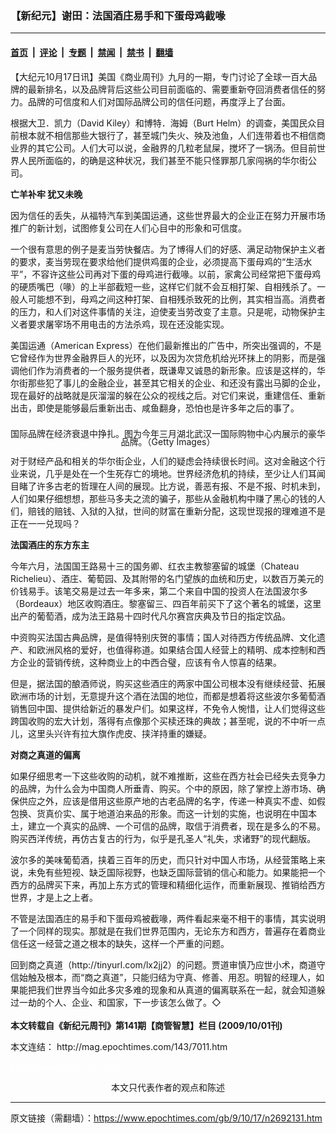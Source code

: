 ### 【新纪元】谢田：法国酒庄易手和下蛋母鸡截喙

---

#### [首页](../../../..?n2692131) &nbsp;|&nbsp; [评论](../../../../../epoch-comment?n2692131) &nbsp;|&nbsp; [专题](../../../../../epoch-special?n2692131) &nbsp;|&nbsp; [禁闻](../../../../../epoch-news?n2692131) &nbsp;|&nbsp; [禁书](../../../../../books?n2692131) &nbsp;|&nbsp; [翻墙](https://github.com/gfw-breaker/nogfw/blob/master/README.md?n2692131)


<div class="post_content" id="artbody" itemprop="articleBody">
 <!-- article content begin -->
 <p>
  【大纪元10月17日讯】美国《商业周刊》九月的一期，专门讨论了全球一百大品牌的最新排名，以及品牌背后这些公司目前面临的、需要重新夺回消费者信任的努力。品牌的可信度和人们对国际品牌公司的信任问题，再度浮上了台面。
 </p>
 <p>
  根据大卫．凯力（David Kiley）和博特．海姆（Burt Helm）的调查，美国民众目前根本就不相信那些大银行了，甚至城门失火、殃及池鱼，人们连带着也不相信商业界的其它公司。人们大可以说，金融界的几粒老鼠屎，搅坏了一锅汤。但目前世界人民所面临的，的确是这种状况，我们甚至不能只怪罪那几家闯祸的华尔街公司。
 </p>
 <p>
  <b>
   亡羊补牢 犹又未晚
  </b>
 </p>
 <p>
  因为信任的丢失，从福特汽车到美国运通，这些世界最大的企业正在努力开展市场推广的新计划，试图修复公司在人们心目中的形象和可信度。
 </p>
 <p>
  一个很有意思的例子是麦当劳快餐店。为了博得人们的好感、满足动物保护主义者的要求，麦当劳现在要求给他们提供鸡蛋的企业，必须提高下蛋母鸡的“生活水平”，不容许这些公司再对下蛋的母鸡进行截喙。以前，家禽公司经常把下蛋母鸡的硬质嘴巴（喙）的上半部截短一些，这样它们就不会互相打架、自相残杀了。一般人可能想不到，母鸡之间这种打架、自相残杀致死的比例，其实相当高。消费者的压力，和人们对这件事情的关注，迫使麦当劳改变了主意。只是呢，动物保护主义者要求屠宰场不用电击的方法杀鸡，现在还没能实现。
 </p>
 <p>
  美国运通（American Express）在他们最新推出的广告中，所突出强调的，不是它曾经作为世界金融界巨人的光环，以及因为次贷危机给光环抹上的阴影，而是强调他们作为消费者的一个服务提供者，既谦卑又诚恳的新形象。应该是这样的，华尔街那些犯了事儿的金融企业，甚至其它相关的企业、和还没有露出马脚的企业，现在最好的战略就是灰溜溜的躲在公众的视线之后。对它们来说，重建信任、重新出击，即使是能够最后重新出击、咸鱼翻身，恐怕也是许多年之后的事了。
 </p>
 <p>
  <!--image v 1.0-->
 </p>
 <div style="line-height: 90%; text-align: center;">
  <br/>
  <span class="bn12">
   国际品牌在经济衰退中挣扎。图为今年三月湖北武汉一国际购物中心内展示的豪华品牌。（Getty Images）
  </span>
 </div>
 <p>
  <!-- -->
 </p>
 <p>
  对于财经产品和相关的华尔街企业，人们的疑虑会持续很长时间。这对金融这个行业来说，几乎是处在一个生死存亡的境地。世界经济危机的持续，至少让人们耳闻目睹了许多古老的哲理在人间的展现。比方说，善恶有报、不是不报、时机未到，人们如果仔细想想，那些马多夫之流的骗子，那些从金融机构中赚了黑心的钱的人们，赔钱的赔钱、入狱的入狱，世间的财富在重新分配，这现世现报的理难道不是正在一一兑现吗？
 </p>
 <p>
  <b>
   法国酒庄的东方东主
  </b>
 </p>
 <p>
  今年六月，法国国王路易十三的国务卿、红衣主教黎塞留的城堡（Chateau Richelieu）、酒庄、葡萄园、及其附带的名门望族的血统和历史，以数百万美元的价钱易手。该笔交易是过去一年多来，第二个来自中国的投资人在法国波尔多（Bordeaux）地区收购酒庄。黎塞留三、四百年前买下了这个著名的城堡，这里出产的葡萄酒，成为法王路易十四时代凡尔赛宫庆典及节日的指定饮品。
 </p>
 <p>
  中资购买法国古典品牌，是值得特别庆贺的事情；国人对待西方传统品牌、文化遗产、和欧洲风格的爱好，也值得称道。如果结合国人经营上的精明、成本控制和西方企业的营销传统，这种商业上的中西合璧，应该有令人惊喜的结果。
 </p>
 <p>
  但是，据法国的酿酒师说，购买这些酒庄的两家中国公司根本没有继续经营、拓展欧洲市场的计划，无意提升这个酒在法国的地位，而都是想着将这些波尔多葡萄酒销售回中国、提供给新近的暴发户们。如果这样，不免令人惋惜，让人们觉得这些跨国收购的宏大计划，落得有点像那个买椟还珠的典故；甚至呢，说的不中听一点儿，这里头兴许有拉大旗作虎皮、挟洋持重的嫌疑。
 </p>
 <p>
  <b>
   对商之真道的偏离
  </b>
 </p>
 <p>
  如果仔细思考一下这些收购的动机，就不难推断，这些在西方社会已经失去竞争力的品牌，为什么会为中国商人所垂青、购买。个中的原因，除了掌控上游市场、确保供应之外，应该是借用这些原产地的古老品牌的名字，传递一种真实不虚、如假包换、货真价实、属于地道泊来品的形象。而这一计划的实施，也说明在中国本土，建立一个真实的品牌、一个可信的品牌，取信于消费者，现在是多么的不易。购买西洋传统，再仿古复古的行为，似乎是孔圣人“礼失，求诸野”的现代翻版。
 </p>
 <p>
  波尔多的美味葡萄酒，挟着三百年的历史，而只针对中国人市场，从经营策略上来说，未免有些短视、缺乏国际视野，也缺乏国际营销的信心和能力。如果能把一个西方的品牌买下来，再加上东方式的管理和精细化运作，而重新展现、推销给西方世界，才是上之上者。
 </p>
 <p>
  不管是法国酒庄的易手和下蛋母鸡被截喙，两件看起来毫不相干的事情，其实说明了一个同样的现实。那就是在我们世界范围内，无论东方和西方，普遍存在着商业信任这一经营之道之根本的缺失，这样一个严重的问题。
 </p>
 <p>
  回到商之真道（http://tinyurl.com/lx2jj2）的问题。贾道审慎乃应世小术，商道守信始触及根本，而“商之真道”，只能归结为守真、修善、用忍。明智的经理人，如果能把我们世界当今如此多灾多难的现象和从真道的偏离联系在一起，就会知道躲过一劫的个人、企业、和国家，下一步该怎么做了。◇
  <br/>
  <br/>
  <b>
   本文转载自《新纪元周刊》第141期【商管智慧】栏目 (2009/10/01刊)
  </b>
 </p>
 <p>
  本文连结：
  <ok href=" http://mag.epochtimes.com/143/7011.htm " target="_blank">
   http://mag.epochtimes.com/143/7011.htm
  </ok>
 </p>
 <p>
  <font color="#ffffff">
   (http://www.dajiyuan.com)
  </font>
  <br/>
  <center>
   <font class="GY13">
    本文只代表作者的观点和陈述
   </font>
  </center>
 </p>
 <!-- article content end -->
 <div id="below_article_ad">
 </div>
</div>


---

原文链接（需翻墙）：https://www.epochtimes.com/gb/9/10/17/n2692131.htm